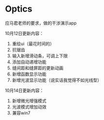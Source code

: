 # Optics
应马君老师的要求，做的干涉演示app

10月12日更新内容：

1. 重绘ui（最花时间的）
2. 抗锯齿
3. 输入新增滑动条，可调上下限
4. 添加自动递增功能
5. 缝间距和缝屏距的更新动画
6. 新增函数显示功能
7. 新增光波显示功能（说实话我觉得不如光线型）


10月14日更新内容：
1. 新增微光增强模式
2. 光波模式增加动效
3. 兼容win7
